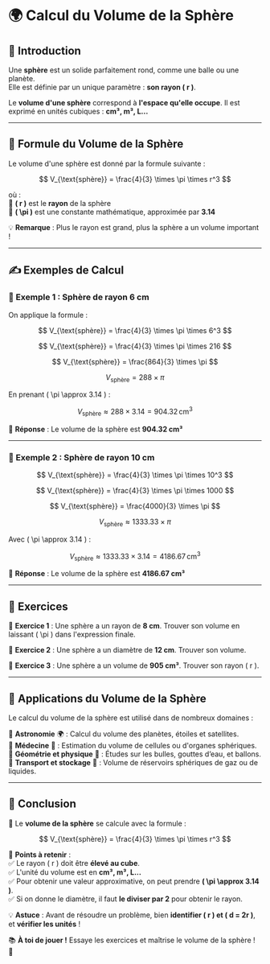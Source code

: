 # 🌍 Calcul du Volume de la Sphère  

## 🧐 Introduction  

Une **sphère** est un solide parfaitement rond, comme une balle ou une planète.  
Elle est définie par un unique paramètre : **son rayon \( r \)**.  

Le **volume d'une sphère** correspond à **l'espace qu'elle occupe**. Il est exprimé en unités cubiques : **cm³, m³, L…**  

---

## 📏 Formule du Volume de la Sphère  

Le volume d'une sphère est donné par la formule suivante :  

$$ V_{\text{sphère}} = \frac{4}{3} \times \pi \times r^3 $$  

où :  
🔹 **\( r \)** est le **rayon** de la sphère  
🔹 **\( \pi \)** est une constante mathématique, approximée par **3.14**  

💡 **Remarque** : Plus le rayon est grand, plus la sphère a un volume important !  

---

## ✍️ Exemples de Calcul  

### 📌 Exemple 1 : Sphère de rayon 6 cm  

On applique la formule :  

$$ V_{\text{sphère}} = \frac{4}{3} \times \pi \times 6^3 $$  

$$ V_{\text{sphère}} = \frac{4}{3} \times \pi \times 216 $$  

$$ V_{\text{sphère}} = \frac{864}{3} \times \pi $$  

$$ V_{\text{sphère}} = 288 \times \pi $$  

En prenant \( \pi \approx 3.14 \) :  

$$ V_{\text{sphère}} \approx 288 \times 3.14 = 904.32 \, \text{cm}^3 $$  

🔹 **Réponse** : Le volume de la sphère est **904.32 cm³**  

---

### 📌 Exemple 2 : Sphère de rayon 10 cm  

$$ V_{\text{sphère}} = \frac{4}{3} \times \pi \times 10^3 $$  

$$ V_{\text{sphère}} = \frac{4}{3} \times \pi \times 1000 $$  

$$ V_{\text{sphère}} = \frac{4000}{3} \times \pi $$  

$$ V_{\text{sphère}} \approx 1333.33 \times \pi $$  

Avec \( \pi \approx 3.14 \) :  

$$ V_{\text{sphère}} \approx 1333.33 \times 3.14 = 4186.67 \, \text{cm}^3 $$  

🔹 **Réponse** : Le volume de la sphère est **4186.67 cm³**  

---

## 📝 Exercices  

📌 **Exercice 1** : Une sphère a un rayon de **8 cm**. Trouver son volume en laissant \( \pi \) dans l'expression finale.  

📌 **Exercice 2** : Une sphère a un diamètre de **12 cm**. Trouver son volume.  

📌 **Exercice 3** : Une sphère a un volume de **905 cm³**. Trouver son rayon \( r \).  

---

## 🎯 Applications du Volume de la Sphère  

Le calcul du volume de la sphère est utilisé dans de nombreux domaines :  

🔹 **Astronomie** 🌍 : Calcul du volume des planètes, étoiles et satellites.  
🔹 **Médecine** 🏥 : Estimation du volume de cellules ou d'organes sphériques.  
🔹 **Géométrie et physique** 📏 : Études sur les bulles, gouttes d’eau, et ballons.  
🔹 **Transport et stockage** 🚚 : Volume de réservoirs sphériques de gaz ou de liquides.  

---

## 🎉 Conclusion  

📌 Le **volume de la sphère** se calcule avec la formule :  

$$ V_{\text{sphère}} = \frac{4}{3} \times \pi \times r^3 $$  

📌 **Points à retenir** :  
✅ Le rayon \( r \) doit être **élevé au cube**.  
✅ L'unité du volume est en **cm³, m³, L...**  
✅ Pour obtenir une valeur approximative, on peut prendre **\( \pi \approx 3.14 \)**.  
✅ Si on donne le diamètre, il faut **le diviser par 2** pour obtenir le rayon.  

💡 **Astuce** : Avant de résoudre un problème, bien **identifier \( r \) et \( d = 2r \)**, et **vérifier les unités** !  

📚 **À toi de jouer !** Essaye les exercices et maîtrise le volume de la sphère ! 🚀  
